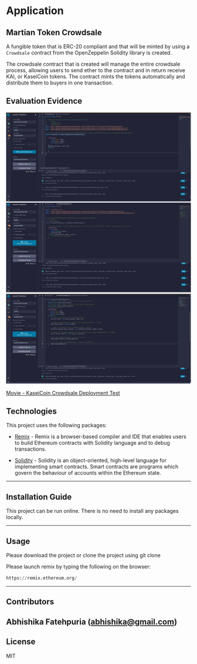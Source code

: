 # Application

## Martian Token Crowdsale

A fungible token that is ERC-20 compliant and that will be minted by using a `Crowdsale` contract from the OpenZeppelin Solidity library is created.

The crowdsale contract that is created will manage the entire crowdsale process, allowing users to send ether to the contract and in return receive KAI, or KaseiCoin tokens. The contract mints the tokens automatically and distribute them to buyers in one transaction.


## Evaluation Evidence

![KaseiCoin Compililation](Images/KaseiCoin_compile.png)
![KaseiCoin Crowdsale Compililation](Images/KaseiCoinCrowdsale_compile.png)
![KaseiCoin Crowdsale Deployer Compililation](Images/KaseiCoinCrowdsaleDeployer_compile.png)





[Movie - KaseiCoin Crowdsale Deployment Test](https://github.com/Abhishikaf/KaseiCoin_token/blob/main/Images/KaseiCoin_Deployment_test.mp4)






## Technologies

This project uses the following packages:

* [Remix](https://remix.ethereum.org/) - Remix is a browser-based compiler and IDE that enables users to build Ethereum contracts with Solidity language and to debug transactions.

* [Solidity](https://docs.soliditylang.org/) - Solidity is an object-oriented, high-level language for implementing smart contracts. Smart contracts are programs which govern the behaviour of accounts within the Ethereum state.

---

## Installation Guide

This project can be run online. There is no need to install any packages locally.

---

## Usage

Please download the project or clone the project using git clone

Please launch remix by typing the following on the browser:

```python
https://remix.ethereum.org/
```

---

## Contributors

Abhishika Fatehpuria (abhishika@gmail.com)
---

## License

MIT
​
